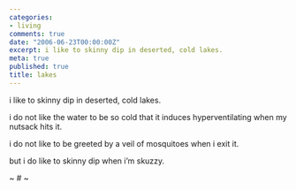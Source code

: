 ```yaml
---
categories:
- living
comments: true
date: "2006-06-23T00:00:00Z"
excerpt: i like to skinny dip in deserted, cold lakes. 
meta: true
published: true
title: lakes
---
```


i like to skinny dip in deserted, cold lakes.  

i do not like the water to be so cold that it induces hyperventilating when my nutsack hits it.

i do not like to be greeted by a veil of mosquitoes when i exit it.

but i do like to skinny dip when i’m skuzzy.

~ # ~